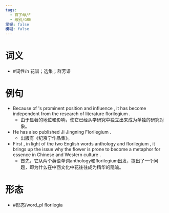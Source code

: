 ```yaml
---
tags:
  - 首字母/F
  - 级别/GRE
掌握: false
模糊: false
---
```

# 词义
- #词性/n  花谱；选集；群芳谱
# 例句
- Because of 's prominent position and influence , it has become independent from the research of literature florilegium .
	- 由于显著的地位和影响，使它已经从学研究中独立出来成为单独的研究对象。
- He has also published Ji Jingning Florilegium .
	- 出版有《纪京宁作品集》。
- First , in light of the two English words anthology and florilegium , it brings up the issue why the flower is prone to become a metaphor for essence in Chinese and Western culture .
	- 首先，它从两个英语单词anthology和florilegium出发，提出了一个问题，即为什么在中西文化中花往往成为精华的隐喻。
# 形态
- #形态/word_pl florilegia
